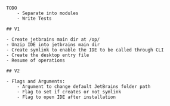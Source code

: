     TODO
        - Separate into modules
        - Write Tests

    ## V1

    - Create jetbrains main dir at /op/
    - Unzip IDE into jetbrains main dir
    - Create symlink to enable the IDE to be called through CLI
    - Create the desktop entry file
    - Resume of operations

    ## V2
    
    - Flags and Arguments:
        - Argument to change default JetBrains folder path
        - Flag to set if creates or not symlink
        - Flag to open IDE after installation
    
    
